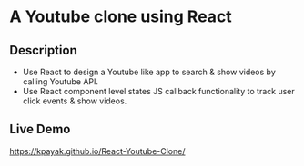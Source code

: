 # A Youtube clone using React

## Description
- Use React to design a Youtube like app to search & show videos by calling Youtube API. 
- Use React component level states JS callback functionality to track user click events & show videos.

## Live Demo
https://kpayak.github.io/React-Youtube-Clone/



